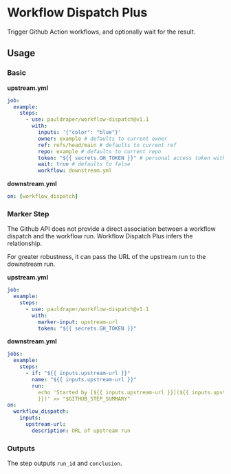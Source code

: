 # Workflow Dispatch Plus

Trigger Github Action workflows, and optionally wait for the result.

## Usage

### Basic

**upstream.yml**

```yml
job:
  example:
    steps:
      - use: pauldraper/workflow-dispatch@v1.1
        with:
          inputs: '{"color": "blue"}'
          owner: example # defaults to current owner
          ref: refs/head/main # defaults to current ref
          repo: example # defaults to current repo
          token: "${{ secrets.GH_TOKEN }}" # personal access token with actions read/write
          wait: true # defaults to false
          workflow: downstream.yml
```

**downstream.yml**

```yml
on: [workflow_dispatch]
```

### Marker Step

The Github API does not provide a direct association between a workflow dispatch
and the workflow run. Workflow Dispatch Plus infers the relationship.

For greater robustness, it can pass the URL of the upstream run to the
downstream run.

**upstream.yml**

```yml
job:
  example:
    steps:
      - use: pauldraper/workflow-dispatch@v1.1
        with:
          marker-input: upstream-url
          token: "${{ secrets.GH_TOKEN }}"
```

**downstream.yml**

```yml
jobs:
  example:
    steps:
      - if: "${{ inputs.upstream-url }}"
        name: "${{ inputs.upstream-url }}"
        run:
          echo 'Started by [${{ inputs.upstream-url }}](${{ inputs.upstream-url
          }})' >> "$GITHUB_STEP_SUMMARY"
on:
  workflow_dispatch:
    inputs:
      upstream-url:
        description: URL of upstream run
```

### Outputs

The step outputs `run_id` and `conclusion`.
